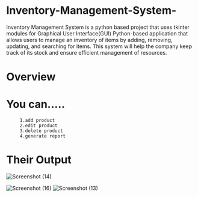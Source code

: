 # Inventory-Management-System-
 Inventory Management System is a python based project that uses tkinter modules for Graphical User Interface(GUI)
 Python-based application that allows users to manage an inventory of items by adding, removing, updating, and searching for items. This system will help the company keep track of its stock and ensure efficient management of resources.

#  Overview
  # You can.....
 
         1.add product
         2.edit product
         3.delete product
         4.generate report

#  Their Output

   ![Screenshot (14)](https://github.com/user-attachments/assets/feb30613-8e50-4c84-8741-a4bf89654ed9)

 ![Screenshot (16)](https://github.com/user-attachments/assets/5855b427-1588-4ade-a6cd-058137d3ae60)
![Screenshot (13)](https://github.com/user-attachments/assets/662ec0e9-086b-42ef-bae1-2c8597bb2bc8)
